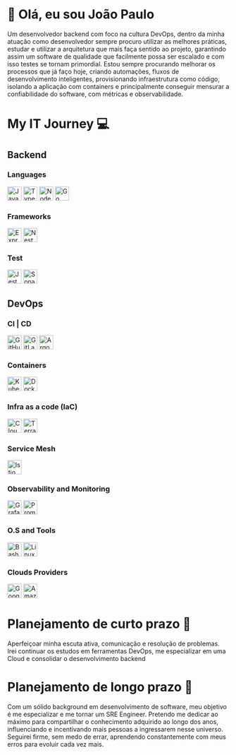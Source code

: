 # 👋 Olá, eu sou João Paulo

Um desenvolvedor backend com foco na cultura DevOps, dentro da minha atuação como desenvolvedor sempre procuro utilizar as melhores práticas, estudar e utilizar a arquitetura que mais faça sentido ao projeto, garantindo assim um software de qualidade que facilmente possa ser escalado e com isso testes se tornam primordial. Estou sempre procurando melhorar os processos que já faço hoje, criando automações, fluxos de desenvolvimento inteligentes, provisionando infraestrutura como código, isolando a aplicação com containers e principalmente conseguir mensurar a confiabilidade do software, com métricas e observabilidade.

# My IT Journey 💻

## Backend 

### Languages
<p>
  <img src="https://img.shields.io/badge/-JavaScript-000?&logo=javascript&style=for-the-badge" alt="JavaScript" style="height: 2rem;"/>
  <img src="https://img.shields.io/badge/-TypeScript-000?&logo=typescript&style=for-the-badge" alt="TypeScript" style="height: 2rem;"/>
  <img src="https://img.shields.io/badge/-NodeJs-000?&logo=node.js&style=for-the-badge" alt="NodeJs" style="height: 2rem;"/>
  <img src="https://img.shields.io/badge/-Go-000?&logo=go&style=for-the-badge" alt="Go" style="height: 2rem;"/>
</p>

### Frameworks
<p>
  <img src="https://img.shields.io/badge/-Express-000?&logo=express&style=for-the-badge" alt="Express" style="height: 2rem;"/>
  <img src="https://img.shields.io/badge/-NestJS-E0234E?&logo=nestjs&style=for-the-badge" alt="NestJS" style="height: 2rem;"/>
</p>

### Test
<p>
  <img src="https://img.shields.io/badge/-Jest-000?&logo=jest&style=for-the-badge" alt="Jest" style="height: 2rem;"/>
  <img src="https://img.shields.io/badge/-SonarQube-000?&logo=sonarqube&style=for-the-badge" alt="SonarQube" style="height: 2rem;"/>
</p>

## DevOps

### CI | CD
<p>
  <img src="https://img.shields.io/badge/-GitHub%20Actions-000?&logo=githubactions&style=for-the-badge" alt="GitHub Actions" style="height: 2rem;"/>
  <img src="https://img.shields.io/badge/-GitLab-000?&logo=gitlab&style=for-the-badge" alt="GitLab" style="height: 2rem;"/>
  <img src="https://img.shields.io/badge/-ArgoCD-000?&logo=argo&style=for-the-badge" alt="ArgoCD" style="height: 2rem;"/>
</p>

### Containers
<p>
  <img src="https://img.shields.io/badge/-Kubernetes-000?&logo=kubernetes&style=for-the-badge" alt="Kubernetes" style="height: 2rem;"/>
  <img src="https://img.shields.io/badge/-Docker-000?&logo=docker&style=for-the-badge" alt="Docker" style="height: 2rem;"/>
</p>

### Infra as a code (IaC)
<p>
  <img src="https://img.shields.io/badge/-CloudFormation-000?&logo=amazonaws&style=for-the-badge" alt="CloudFormation" style="height: 2rem;"/>
  <img src="https://img.shields.io/badge/-Terraform-000?&logo=terraform&style=for-the-badge" alt="Terraform" style="height: 2rem;"/>
</p>

### Service Mesh
<p>
  <img src="https://img.shields.io/badge/-Istio-000?&logo=istio&style=for-the-badge" alt="Istio" style="height: 2rem;"/>
</p>

### Observability and Monitoring
<p>
  <img src="https://img.shields.io/badge/-Grafana-000?&logo=grafana&style=for-the-badge" alt="Grafana" style="height: 2rem;"/>
  <img src="https://img.shields.io/badge/-Prometheus-000?&logo=prometheus&style=for-the-badge" alt="Prometheus" style="height: 2rem;"/>
</p>

### O.S and Tools
<p>
  <img src="https://img.shields.io/badge/-Bash-000?&logo=gnu-bash&style=for-the-badge" alt="Bash" style="height: 2rem;"/>
  <img src="https://img.shields.io/badge/-Linux-000?&logo=linux&style=for-the-badge" alt="Linux" style="height: 2rem;"/>
</p>

### Clouds Providers
<p>
  <img src="https://img.shields.io/badge/-Google%20Cloud%20Platform-000?&logo=google-cloud&style=for-the-badge" alt="Google Cloud Platform" style="height: 2rem;"/>
  <img src="https://img.shields.io/badge/-Amazon%20Web%20Services-000?&logo=amazon-aws&style=for-the-badge" alt="Amazon Web Services" style="height: 2rem;"/>
</p>

# Planejamento de curto prazo 🧗 
Aperfeiçoar minha escuta ativa, comunicação e resolução de problemas. Irei continuar os estudos em ferramentas DevOps, me especializar em uma Cloud e consolidar o desenvolvimento backend

# Planejamento de longo prazo 🚀
Com um sólido background em desenvolvimento de software, meu objetivo é me especializar e me tornar um SRE Engineer. Pretendo me dedicar ao máximo para compartilhar o conhecimento adquirido ao longo dos anos, influenciando e incentivando mais pessoas a ingressarem nesse universo. Seguirei firme, sem medo de errar, aprendendo constantemente com meus erros para evoluir cada vez mais.

